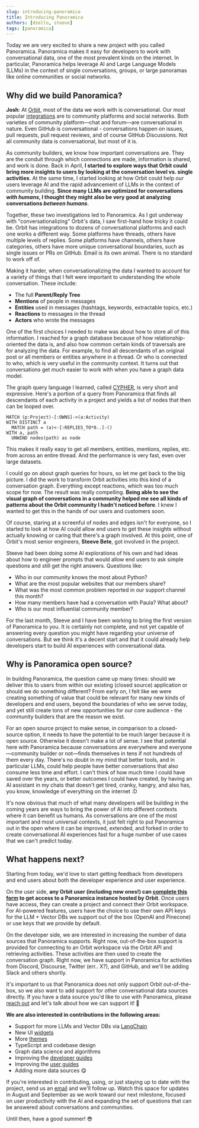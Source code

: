 ```yaml
---
slug: introducing-panoramica
title: Introducing Panoramica
authors: [dzello, steeve]
tags: [panoramica]
---
```


Today we are very excited to share a new project with you called
Panoramica. Panoramica makes it easy for developers to
work with conversational data, one of the most prevalent kinds on
the internet. In particular, Panoramica helps leverage AI and Large Language Models (LLMs) in the context of single conversations,
groups, or large panoramas like online communities or social networks.

## Why did we build Panoramica?

**Josh**: At [Orbit](https://orbit.love/), most of the data we work with is conversational.
Our most popular [integrations](https://orbit.love/integrations) are to community platforms and social networks.
Both varieties of community platform—chat and forum—are conversational in nature.
Even GitHub is conversational - conversations happen on issues, pull requests, pull
request reviews, and of course GitHub Discussions. Not all community data is
conversational, but most of it is.

As community builders, we know how important conversations are. They are the conduit through which connections are made, information is shared, and work is done. Back in April, **I
started to explore ways that Orbit could bring more insights to users by looking
at the conversation level vs. single activities**. At the same time, I started looking
at how Orbit could help our users leverage AI and the rapid advancement of LLMs in
the context of community building. **Since many LLMs are optimized for conversations _with
humans_, I thought they might also be very good at analyzing conversations _between humans_**.

Together, these two investigations led to Panoramica. As I got underway with "conversationalizing"
Orbit's data, I saw first-hand how tricky it could be. Orbit has integrations to dozens
of conversational platforms and each one works a different way. Some platforms have threads,
others have multiple levels of replies. Some platforms have channels, others have categories,
others have more unique conversational boundaries, such as single issues or PRs on GitHub.
Email is its own animal. There is no standard to work off of.

Making it harder, when conversationalizing the data I wanted to account for a variety of
things that I felt were important to understanding the whole conversation. These include:

- The full **Parent/Reply Tree**
- **Mentions** of people in messages
- **Entities** used in messages (hashtags, keywords, extractable topics, etc.)
- **Reactions** to messages in the thread
- **Actors** who wrote the messages

One of the first choices I needed to make was about how to store all of this information.
I reached for a graph database because of how relationship-oriented the data is, and
also how common certain kinds of traversals are for analyzing the data.
For example, to find all descendants
of an original post or all members or entities anywhere in a thread. Or
who is connected to who, which is very useful in the community context.
It turns out that conversations get much easier to work
with when you have a graph data model.

The graph query language I learned, called [CYPHER](<https://en.wikipedia.org/wiki/Cypher_(query_language)>), is very short and expressive. Here's a portion of a query from Panoramica that finds all descendants of
each activity in a project and yields a list of nodes that then can be looped over.

```cypher
MATCH (p:Project)-[:OWNS]->(a:Activity)
WITH DISTINCT a
  MATCH path = (a)<-[:REPLIES_TO*0..]-()
WITH a, path
  UNWIND nodes(path) as node
```

This makes it really easy to get all members, entities, mentions, replies, etc. from across an entire thread. And the performance is very fast, even over large datasets.

I could go on about graph queries for hours, so let me get back to the big picture.
I did the work to transform Orbit activities into this kind of a conversation
graph. Everything except reactions, which was too much scope for now. The result was
really compelling. **Being able to see the visual graph of conversations in a community
helped me see all kinds of patterns about the Orbit community I hadn't noticed before**.
I knew I wanted to get this in the hands of our users and customers soon.

Of course, staring at a screenful of nodes and edges isn't for everyone, so I started to look at how AI could allow end users to get these insights
without actually knowing or caring that there's a graph involved. At this point, one of Orbit's
most senior engineers, **Steeve Bete**, got involved in the project.

Steeve had been doing some AI explorations of his own and had ideas about how to engineer prompts that would allow end users to ask simple questions and still get the right answers. Questions like:

- Who in our community knows the most about Python?
- What are the most popular websites that our members share?
- What was the most common problem reported in our support channel this month?
- How many members have had a conversation with Paula? What about?
- Who is our most influential community member?

For the last month, Steeve and I have been working to bring the first version
of Panoramica to you. It is certainly not complete, and not yet capable of answering
every question you might have regarding your universe of conversations. But we think
it's a decent start and that it could already help developers start to build
AI experiences with conversational data.

## Why is Panoramica open source?

In building Panoramica, the question came up many times: should we deliver this
to users from within our existing (closed source) application or should we do something
different? From early on, I felt like we were creating something of value that
could be relevant for many new kinds of developers and end users,
beyond the boundaries of who we serve today, and yet still create tons of new opportunities
for our core audience - the community builders that are the reason we exist.

For an open source project to make sense, in comparison to a closed-source option, it
needs to have the potential to be much larger because it is open source. Otherwise it
doesn't make a lot of sense. I see that
potential here with Panoramica because conversations are everywhere and everyone—community builder or not—finds themselves in tens if not hundreds of them every day. There's no doubt in my mind that
better tools, and in particular LLMs, could help people have better conversations
that also consume less time and effort. I can't think of how much time I could have saved
over the years, or better outcomes I could have created, by having an AI assistant in my
chats that doesn't get tired, cranky, hangry, and also has, you know, knowledge of everything on the internet :D

It's now obvious that much of what many developers will be building in the coming years
are ways to bring the power of AI into different contexts where it can benefit
us humans. As conversations are one of the most important and most universal
contexts, it just felt right to put Panoramica out in the open where it can be
improved, extended, and forked in order to create conversational AI experiences
fast for a huge number of use cases that we can't predict today.

## What happens next?

Starting from today, we'd love to start getting feedback from developers and
end users about both the developer experience and user experience.

On the user side,
**any Orbit user (including new ones!) can [complete this form](https://panoramica.ai/#request-access) to get access to a Panoramica instance hosted by Orbit**. Once users have access, they can create a project and
connect their Orbit workspace. For AI-powered features, users have the choice to use their own API keys for the LLM + Vector DBs we support out of the box (OpenAI and Pinecone) or use keys that
we provide by default.

On the developer side, we are interested in increasing the number of data sources
that Panoramica supports. Right now, out-of-the-box support is provided for connecting to
an Orbit workspace via the Orbit API and retrieving activities. These activities are then
used to create the conversation graph. Right now, we have support in Panoramica for activities
from Discord, Discourse, Twitter (err.. X?), and GitHub, and we'll be adding Slack and others
shortly.

It's important to us that Panoramica does not only support Orbit out-of-the-box,
so we also want to add support for other conversational data sources directly. If you have
a data source you'd like to use with Panoramica, please [reach out](mailto:josh@orbit.love)
and let's talk about how we can support it! 🙏

**We are also interested in contributions in the following areas:**

- Support for more LLMs and Vector DBs via [LangChain](https://js.langchain.com/docs/get_started/introduction/)
- New UI [widgets](/docs/category/widget-library)
- More [themes](/docs/developer-guides/custom-themes)
- TypeScript and codebase design
- Graph data science and algorithms
- Improving the [developer guides](/docs/category/developer-guides/)
- Improving the [user guides](/docs/category/user-guides/)
- Adding more data sources 😋

If you're interested in contributing, using, or just staying up to date with the project,
send us an [email](mailto:josh@orbit.love) and we'll follow up. Watch this space for updates
in August and September as we work toward our next milestone, focused on user productivity
with the AI and expanding the set of questions that can be answered about conversations and
communities.

Until then, have a good summer! 😎
